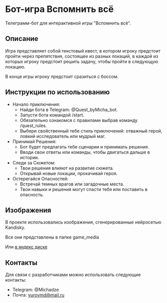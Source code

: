 # Бот-игра Вспомнить всё
 Телеграмм-бот для интерактивной игры "Вспомнить всё".


## Описание

Игра представляет собой текстовый квест, 
в котором игроку предстоит пройти через препятствия, 
состоящее из разных локаций, в каждой из которых игроку предстоит решить задачу, 
чтобы пройти в следующую локацию.

В конце игры игроку предстоит сразиться с боссом.

## Инструкции по использованию
- Начало приключения:
  - Найди бота в Telegram: @Quest_byMicha_bot.
  - Запусти бота командой /start.
  - Обязательно ознакомся с правилами выбрав команду /quest_rules.
  - Выбери свойственный тебе стиль приключений: отважный герой, ловкий исследователь или мудрый маг.
- Принимай Решения:
  - Бот будет предлагать тебе сценарии и принимать решения.
  - Вводи свои ответы или команды, чтобы двигаться дальше в истории. 
- Следи за Сюжетом:
  - Твои решения влияют на развитие сюжета. 
  - Открывай новые локации, прокачивай героя.
- Остерегайся Опасностей:
  - Встречай темных врагов или загадочные места. 
  - Твои навыки и решения могут спасти тебя или поставить в опасность.


## Изображения
В проекте использовались изображения, сгенерированные нейросетью Kandisky.

Все они представлены в папке game_media

Или [в яндекс диске](https://disk.yandex.ru/client/disk/media_files)

## Контакты
Для связи с разработчиками можно использовать следующие контакты:

- Telegram: @Michadze
- Почта: yurovmd@mail.ru
